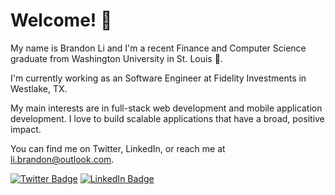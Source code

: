 <h1>Welcome! 👋</h1>
<p>
   My name is Brandon Li and I'm a recent Finance and Computer Science graduate from Washington University in St. Louis 🐻. 
   
   I'm currently working as an Software Engineer at Fidelity Investments in Westlake, TX. 
   
   My main interests are in full-stack web development and mobile application development. I love to build scalable applications that have a broad, positive impact.
   
   You can find me on Twitter, LinkedIn, or reach me at li.brandon@outlook.com.  

   <!--Check out my portfolio if you want to know more.-->
</p>

<!--[![Visits Badge](https://badges.pufler.dev/visits/braydoncoyer/braydoncoyer)](https:braydoncoyer.dev)-->

[![Twitter Badge](https://img.shields.io/badge/Twitter-Profile-informational?style=flat&logo=twitter&logoColor=white&color=1CA2F1)](https://twitter.com/librandon0706)
[![LinkedIn Badge](https://img.shields.io/badge/LinkedIn-Profile-informational?style=flat&logo=linkedin&logoColor=white&color=0D76A8)](https://www.linkedin.com/in/librandon0706/)

<!--[![CodePen Badge](https://img.shields.io/badge/CodePen-Profile-informational?style=flat&logo=codepen&logoColor=white&color=black)](https://codepen.io/braydoncoyer)-->
